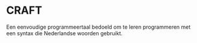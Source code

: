 # CRAFT
Een eenvoudige programmeertaal bedoeld om te leren programmeren met een syntax die Nederlandse woorden gebruikt.
